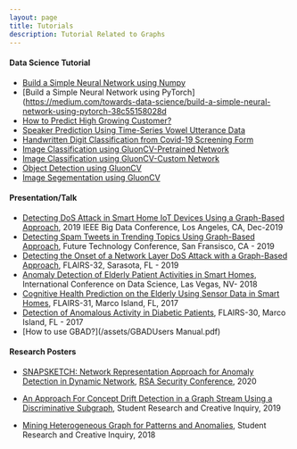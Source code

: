 ```yaml
---
layout: page
title: Tutorials
description: Tutorial Related to Graphs
---
```


#### Data Science Tutorial
- [Build a Simple Neural Network using Numpy](https://medium.com/towards-data-science/build-a-simple-neural-network-using-numpy-2add9aad6fc8)
- [Build a Simple Neural Network using PyTorch](https://medium.com/towards-data-science/build-a-simple-neural-network-using-pytorch-38c55158028d
- [How to Predict High Growing Customer?](/pages/predicting_customer/predicting_customer.html)
- [Speaker Prediction Using Time-Series Vowel Utterance Data](/pages/speaker/speakerclassification.html)
- [Handwritten Digit Classification from Covid-19 Screening Form](/pages/Covid-19/Covid-19.html)
- [Image Classification using GluonCV-Pretrained Network](/pages/image_classification/image.html)
- [Image Classification using GluonCV-Custom Network](/pages/TrainLeNet/TrainLeNet.html)
- [Object Detection using GluonCV](/pages/ObjectClf/ObjectClf.html)
- [Image Segementation using GluonCV](/pages/ImgSegmentation/ImgSegmentation.html)


#### Presentation/Talk
- [Detecting DoS Attack in Smart Home IoT Devices Using a Graph-Based Approach](/assets/IoTBB2019.pptx), 2019 IEEE Big Data Conference, Los Angeles, CA, Dec-2019
- [Detecting Spam Tweets in Trending Topics Using Graph-Based Approach](/assets/FTC_2019_SpamTweet.pdf), Future Technology Conference, San Fransisco, CA - 2019
- [Detecting the Onset of a Network Layer DoS Attack with a Graph-Based Approach](/assets/FLAIRS_2019.pdf), FLAIRS-32, Sarasota, FL - 2019
- [Anomaly Detection of Elderly Patient Activities in Smart Homes](/assets/anomaly-detection-elderly-3.pdf), International Conference on Data Science, Las Vegas, NV- 2018
- [Cognitive Health Prediction on the Elderly Using Sensor Data in Smart Homes](/assets/FLAIR_2018.pdf), FLAIRS-31, Marco Island, FL, 2017
- [Detection of Anomalous Activity in Diabetic Patients](/assets/FLAIRS_2017.pdf), FLAIRS-30, Marco Island, FL - 2017
- [How to use GBAD?](/assets/GBADUsers Manual.pdf)

#### Research Posters

- [SNAPSKETCH: Network Representation Approach for Anomaly Detection in Dynamic Network](/assets/RSAC_2020.pdf), [RSA Security Conference](https://www.rsaconference.com), 2020


- [An Approach For Concept Drift Detection in a Graph Stream
Using a Discriminative Subgraph](/assets/Paudel-Poster-Research-Day.pdf), Student Research and Creative Inquiry, 2019

- [Mining Heterogeneous Graph for Patterns and
Anomalies](/assets/heterogenous-graph.pdf), Student Research and Creative Inquiry, 2018
